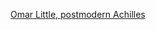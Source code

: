 ---
layout: post
wordpress_id: 1123
wordpress_url: http://noesbueno.com/archives/1123
date: '2011-05-06 14:00:25 -0500'
date_gmt: '2011-05-06 19:00:25 -0500'
body: |
  <p><a href="http://kottke.org/11/05/omar-little-as-the-modern-achilles">Omar Little, postmodern Achilles</a></p>
---